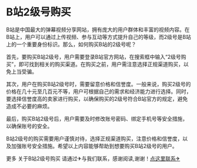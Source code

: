 # B站2级号购买

B站是中国最大的弹幕视频分享网站，拥有庞大的用户群体和丰富的视频内容。在B站上，用户可以通过上传视频、参与互动等方式提升自己的等级，而2级号是B站上的一个重要身份标识。那么，如何购买B站的2级号呢？

首先，要购买B站2级号，用户需要登录B站官方网站，在搜索框中输入“2级号购买”，即可找到相关的购买渠道。在购买之前，用户需注意选择正规渠道购买，以免上当受骗。

其次，用户在购买B站2级号时，需要留意价格和信誉度。一般来说，购买2级号的价格在几十元至几百元不等，用户可根据自己的需求和经济能力进行选择。同时，要选择信誉度高的卖家进行购买，以确保购买的2级号符合B站官方的规定，避免造成不必要的麻烦。

最后，购买B站2级号后，用户需要及时修改账号密码、绑定手机号等安全措施，以确保账号的安全。

B站2级号的购买需要用户谨慎对待，选择正规渠道购买，注意价格和信誉度，以及加强账号安全措施。希望以上内容能够帮助到想要购买B站2级号的用户。

更多 关于B站2级号购买 请通过✈与我们联系，感谢阅读,谢谢！[点这里联系✈](https://bbs.k02.cc)